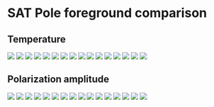 # SAT Pole foreground comparison

## Temperature

![](foreground_map_HFS1_input.png) ![](foreground_map_HFS1_output.png)
![](foreground_map_HFS2_input.png) ![](foreground_map_HFS2_output.png)
![](foreground_map_LFS1_input.png) ![](foreground_map_LFS1_output.png)
![](foreground_map_LFS2_input.png) ![](foreground_map_LFS2_output.png)
![](foreground_map_MFHS1_input.png) ![](foreground_map_MFHS1_output.png)
![](foreground_map_MFHS2_input.png) ![](foreground_map_MFHS2_output.png)
![](foreground_map_MFLS1_input.png) ![](foreground_map_MFLS1_output.png)
![](foreground_map_MFLS2_input.png) ![](foreground_map_MFLS2_output.png)

## Polarization amplitude

![](foreground_map_P_HFS1_input.png) ![](foreground_map_P_HFS1_output.png)
![](foreground_map_P_HFS2_input.png) ![](foreground_map_P_HFS2_output.png)
![](foreground_map_P_LFS1_input.png) ![](foreground_map_P_LFS1_output.png)
![](foreground_map_P_LFS2_input.png) ![](foreground_map_P_LFS2_output.png)
![](foreground_map_P_MFHS1_input.png) ![](foreground_map_P_MFHS1_output.png)
![](foreground_map_P_MFHS2_input.png) ![](foreground_map_P_MFHS2_output.png)
![](foreground_map_P_MFLS1_input.png) ![](foreground_map_P_MFLS1_output.png)
![](foreground_map_P_MFLS2_input.png) ![](foreground_map_P_MFLS2_output.png)
